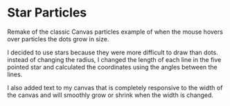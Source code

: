 # Star Particles

Remake of the classic Canvas particles example of when the mouse hovers over particles the dots grow in size. 

I decided to use stars because they were more difficult to draw than dots. instead of changing the radius, I changed the length of each line in the five pointed star and calculated the coordinates using the angles between the lines. 

I also added text to my canvas that is completely responsive to the width of the canvas and will smoothly grow or shrink when the width is changed. 
